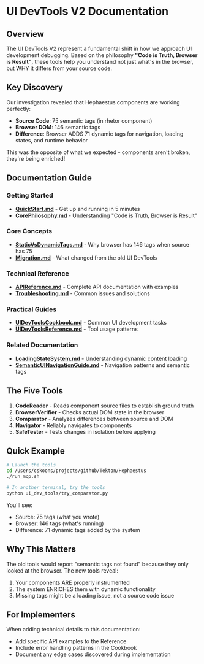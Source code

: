 # UI DevTools V2 Documentation

## Overview

The UI DevTools V2 represent a fundamental shift in how we approach UI development debugging. Based on the philosophy **"Code is Truth, Browser is Result"**, these tools help you understand not just what's in the browser, but WHY it differs from your source code.

## Key Discovery

Our investigation revealed that Hephaestus components are working perfectly:
- **Source Code**: 75 semantic tags (in rhetor component)
- **Browser DOM**: 146 semantic tags 
- **Difference**: Browser ADDS 71 dynamic tags for navigation, loading states, and runtime behavior

This was the opposite of what we expected - components aren't broken, they're being enriched!

## Documentation Guide

### Getting Started
- [**QuickStart.md**](QuickStart.md) - Get up and running in 5 minutes
- [**CorePhilosophy.md**](CorePhilosophy.md) - Understanding "Code is Truth, Browser is Result"

### Core Concepts  
- [**StaticVsDynamicTags.md**](StaticVsDynamicTags.md) - Why browser has 146 tags when source has 75
- [**Migration.md**](Migration.md) - What changed from the old UI DevTools

### Technical Reference
- [**APIReference.md**](APIReference.md) - Complete API documentation with examples
- [**Troubleshooting.md**](Troubleshooting.md) - Common issues and solutions

### Practical Guides
- [**UIDevToolsCookbook.md**](../UIDevToolsCookbook.md) - Common UI development tasks
- [**UIDevToolsReference.md**](../UIDevToolsReference.md) - Tool usage patterns

### Related Documentation
- [**LoadingStateSystem.md**](../LoadingStateSystem.md) - Understanding dynamic content loading
- [**SemanticUINavigationGuide.md**](../SemanticUINavigationGuide.md) - Navigation patterns and semantic tags

## The Five Tools

1. **CodeReader** - Reads component source files to establish ground truth
2. **BrowserVerifier** - Checks actual DOM state in the browser
3. **Comparator** - Analyzes differences between source and DOM
4. **Navigator** - Reliably navigates to components
5. **SafeTester** - Tests changes in isolation before applying

## Quick Example

```bash
# Launch the tools
cd /Users/cskoons/projects/github/Tekton/Hephaestus
./run_mcp.sh

# In another terminal, try the tools
python ui_dev_tools/try_comparator.py
```

You'll see:
- Source: 75 tags (what you wrote)
- Browser: 146 tags (what's running)
- Difference: 71 dynamic tags added by the system

## Why This Matters

The old tools would report "semantic tags not found" because they only looked at the browser. The new tools reveal:
1. Your components ARE properly instrumented
2. The system ENRICHES them with dynamic functionality
3. Missing tags might be a loading issue, not a source code issue

## For Implementers

When adding technical details to this documentation:
- Add specific API examples to the Reference
- Include error handling patterns in the Cookbook
- Document any edge cases discovered during implementation